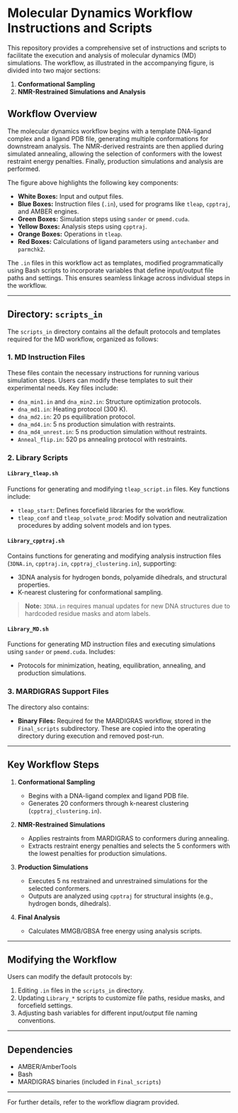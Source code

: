 # Molecular Dynamics Workflow Instructions and Scripts

This repository provides a comprehensive set of instructions and scripts to facilitate the execution and analysis of molecular dynamics (MD) simulations. The workflow, as illustrated in the accompanying figure, is divided into two major sections:

1. **Conformational Sampling**
2. **NMR-Restrained Simulations and Analysis**

## Workflow Overview

The molecular dynamics workflow begins with a template DNA-ligand complex and a ligand PDB file, generating multiple conformations for downstream analysis. The NMR-derived restraints are then applied during simulated annealing, allowing the selection of conformers with the lowest restraint energy penalties. Finally, production simulations and analysis are performed.

The figure above highlights the following key components:

- **White Boxes:** Input and output files.
- **Blue Boxes:** Instruction files (`.in`), used for programs like `tleap`, `cpptraj`, and AMBER engines.
- **Green Boxes:** Simulation steps using `sander` or `pmemd.cuda`.
- **Yellow Boxes:** Analysis steps using `cpptraj`.
- **Orange Boxes:** Operations in `tleap`.
- **Red Boxes:** Calculations of ligand parameters using `antechamber` and `parmchk2`.

The `.in` files in this workflow act as templates, modified programmatically using Bash scripts to incorporate variables that define input/output file paths and settings. This ensures seamless linkage across individual steps in the workflow.

---

## Directory: `scripts_in`

The `scripts_in` directory contains all the default protocols and templates required for the MD workflow, organized as follows:

### 1. **MD Instruction Files**
These files contain the necessary instructions for running various simulation steps. Users can modify these templates to suit their experimental needs. Key files include:

- `dna_min1.in` and `dna_min2.in`: Structure optimization protocols.
- `dna_md1.in`: Heating protocol (300 K).
- `dna_md2.in`: 20 ps equilibration protocol.
- `dna_md4.in`: 5 ns production simulation with restraints.
- `dna_md4_unrest.in`: 5 ns production simulation without restraints.
- `Anneal_flip.in`: 520 ps annealing protocol with restraints.

### 2. **Library Scripts**

#### `Library_tleap.sh`
Functions for generating and modifying `tleap_script.in` files. Key functions include:

- `tleap_start`: Defines forcefield libraries for the workflow.
- `tleap_conf` and `tleap_solvate_prod`: Modify solvation and neutralization procedures by adding solvent models and ion types.

#### `Library_cpptraj.sh`
Contains functions for generating and modifying analysis instruction files (`3DNA.in`, `cpptraj.in`, `cpptraj_clustering.in`), supporting:

- 3DNA analysis for hydrogen bonds, polyamide dihedrals, and structural properties.
- K-nearest clustering for conformational sampling.

> **Note:** `3DNA.in` requires manual updates for new DNA structures due to hardcoded residue masks and atom labels.

#### `Library_MD.sh`
Functions for generating MD instruction files and executing simulations using `sander` or `pmemd.cuda`. Includes:

- Protocols for minimization, heating, equilibration, annealing, and production simulations.

### 3. **MARDIGRAS Support Files**
The directory also contains:

- **Binary Files:** Required for the MARDIGRAS workflow, stored in the `Final_scripts` subdirectory. These are copied into the operating directory during execution and removed post-run.

---

## Key Workflow Steps

1. **Conformational Sampling**
   - Begins with a DNA-ligand complex and ligand PDB file.
   - Generates 20 conformers through k-nearest clustering (`cpptraj_clustering.in`).

2. **NMR-Restrained Simulations**
   - Applies restraints from MARDIGRAS to conformers during annealing.
   - Extracts restraint energy penalties and selects the 5 conformers with the lowest penalties for production simulations.

3. **Production Simulations**
   - Executes 5 ns restrained and unrestrained simulations for the selected conformers.
   - Outputs are analyzed using `cpptraj` for structural insights (e.g., hydrogen bonds, dihedrals).

4. **Final Analysis**
   - Calculates MMGB/GBSA free energy using analysis scripts.

---

## Modifying the Workflow

Users can modify the default protocols by:

1. Editing `.in` files in the `scripts_in` directory.
2. Updating `Library_*` scripts to customize file paths, residue masks, and forcefield settings.
3. Adjusting bash variables for different input/output file naming conventions.

---

## Dependencies

- AMBER/AmberTools
- Bash
- MARDIGRAS binaries (included in `Final_scripts`)

---

For further details, refer to the workflow diagram provided.